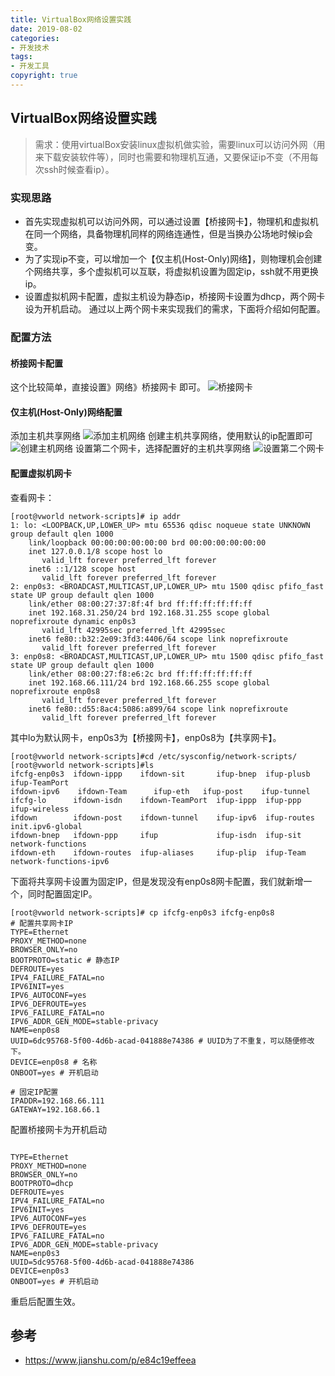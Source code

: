 ```yaml
---
title: VirtualBox网络设置实践
date: 2019-08-02
categories: 
- 开发技术
tags: 
- 开发工具
copyright: true
---
```


## VirtualBox网络设置实践
>需求：使用virtualBox安装linux虚拟机做实验，需要linux可以访问外网（用来下载安装软件等），同时也需要和物理机互通，又要保证ip不变（不用每次ssh时候查看ip）。
### 实现思路
- 首先实现虚拟机可以访问外网，可以通过设置【桥接网卡】，物理机和虚拟机在同一个网络，具备物理机同样的网络连通性，但是当换办公场地时候ip会变。
- 为了实现ip不变，可以增加一个【仅主机(Host-Only)网络】，则物理机会创建个网络共享，多个虚拟机可以互联，将虚拟机设置为固定ip，ssh就不用更换ip。
- 设置虚拟机网卡配置，虚拟主机设为静态ip，桥接网卡设置为dhcp，两个网卡设为开机启动。
通过以上两个网卡来实现我们的需求，下面将介绍如何配置。
### 配置方法
#### 桥接网卡配置
这个比较简单，直接设置》网络》桥接网卡 即可。
![桥接网卡](https://gitee.com/mvilplss/note/raw/master/image/VirtualBox网络设置实践/桥接网卡.png)
#### 仅主机(Host-Only)网络配置
添加主机共享网络
![添加主机网络](https://gitee.com/mvilplss/note/raw/master/image/VirtualBox网络设置实践/添加主机网络.png)
创建主机共享网络，使用默认的ip配置即可
![创建主机网络](https://gitee.com/mvilplss/note/raw/master/image/VirtualBox网络设置实践/创建主机网络.png)
设置第二个网卡，选择配置好的主机共享网络
![设置第二个网卡](https://gitee.com/mvilplss/note/raw/master/image/VirtualBox网络设置实践/设置第二个网卡.png)
#### 配置虚拟机网卡
查看网卡：
```
[root@vworld network-scripts]# ip addr
1: lo: <LOOPBACK,UP,LOWER_UP> mtu 65536 qdisc noqueue state UNKNOWN group default qlen 1000
    link/loopback 00:00:00:00:00:00 brd 00:00:00:00:00:00
    inet 127.0.0.1/8 scope host lo
       valid_lft forever preferred_lft forever
    inet6 ::1/128 scope host 
       valid_lft forever preferred_lft forever
2: enp0s3: <BROADCAST,MULTICAST,UP,LOWER_UP> mtu 1500 qdisc pfifo_fast state UP group default qlen 1000
    link/ether 08:00:27:37:8f:4f brd ff:ff:ff:ff:ff:ff
    inet 192.168.31.250/24 brd 192.168.31.255 scope global noprefixroute dynamic enp0s3
       valid_lft 42995sec preferred_lft 42995sec
    inet6 fe80::b32:2e09:3fd3:4406/64 scope link noprefixroute 
       valid_lft forever preferred_lft forever
3: enp0s8: <BROADCAST,MULTICAST,UP,LOWER_UP> mtu 1500 qdisc pfifo_fast state UP group default qlen 1000
    link/ether 08:00:27:f8:e6:2c brd ff:ff:ff:ff:ff:ff
    inet 192.168.66.111/24 brd 192.168.66.255 scope global noprefixroute enp0s8
       valid_lft forever preferred_lft forever
    inet6 fe80::d55:8ac4:5086:a899/64 scope link noprefixroute 
       valid_lft forever preferred_lft forever

```
其中lo为默认网卡，enp0s3为【桥接网卡】，enp0s8为【共享网卡】。
```
[root@vworld network-scripts]#cd /etc/sysconfig/network-scripts/
[root@vworld network-scripts]#ls
ifcfg-enp0s3  ifdown-ippp    ifdown-sit       ifup-bnep  ifup-plusb   ifup-TeamPort
ifdown-ipv6    ifdown-Team      ifup-eth   ifup-post    ifup-tunnel
ifcfg-lo      ifdown-isdn    ifdown-TeamPort  ifup-ippp  ifup-ppp     ifup-wireless
ifdown        ifdown-post    ifdown-tunnel    ifup-ipv6  ifup-routes  init.ipv6-global
ifdown-bnep   ifdown-ppp     ifup             ifup-isdn  ifup-sit     network-functions
ifdown-eth    ifdown-routes  ifup-aliases     ifup-plip  ifup-Team    network-functions-ipv6
```
下面将共享网卡设置为固定IP，但是发现没有enp0s8网卡配置，我们就新增一个，同时配置固定IP。
```
[root@vworld network-scripts]# cp ifcfg-enp0s3 ifcfg-enp0s8
# 配置共享网卡IP
TYPE=Ethernet
PROXY_METHOD=none
BROWSER_ONLY=no
BOOTPROTO=static # 静态IP
DEFROUTE=yes
IPV4_FAILURE_FATAL=no
IPV6INIT=yes
IPV6_AUTOCONF=yes
IPV6_DEFROUTE=yes
IPV6_FAILURE_FATAL=no
IPV6_ADDR_GEN_MODE=stable-privacy
NAME=enp0s8
UUID=6dc95768-5f00-4d6b-acad-041888e74386 # UUID为了不重复，可以随便修改下。
DEVICE=enp0s8 # 名称
ONBOOT=yes # 开机启动

# 固定IP配置
IPADDR=192.168.66.111
GATEWAY=192.168.66.1
```

配置桥接网卡为开机启动
```

TYPE=Ethernet
PROXY_METHOD=none
BROWSER_ONLY=no
BOOTPROTO=dhcp
DEFROUTE=yes
IPV4_FAILURE_FATAL=no
IPV6INIT=yes
IPV6_AUTOCONF=yes
IPV6_DEFROUTE=yes
IPV6_FAILURE_FATAL=no
IPV6_ADDR_GEN_MODE=stable-privacy
NAME=enp0s3
UUID=5dc95768-5f00-4d6b-acad-041888e74386
DEVICE=enp0s3
ONBOOT=yes # 开机启动
```
重启后配置生效。

## 参考
- https://www.jianshu.com/p/e84c19effeea

